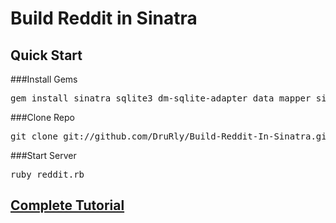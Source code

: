 # Build Reddit in Sinatra

## Quick Start 
###Install Gems
<pre>gem install sinatra sqlite3 dm-sqlite-adapter data_mapper sinatra-reloader haml</pre>
###Clone Repo
<pre>git clone git://github.com/DruRly/Build-Reddit-In-Sinatra.git -b 2.0.x</pre>
###Start Server
<pre>ruby reddit.rb</pre>

## [Complete Tutorial](http://www.drurly.com/blog/2012/06/05/build-reddit-in-sinatra/)
